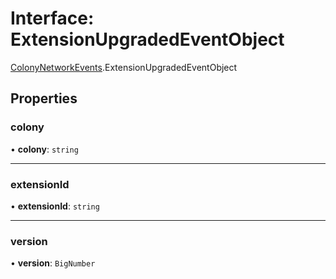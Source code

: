 # Interface: ExtensionUpgradedEventObject

[ColonyNetworkEvents](../modules/ColonyNetworkEvents.md).ExtensionUpgradedEventObject

## Properties

### colony

• **colony**: `string`

___

### extensionId

• **extensionId**: `string`

___

### version

• **version**: `BigNumber`

